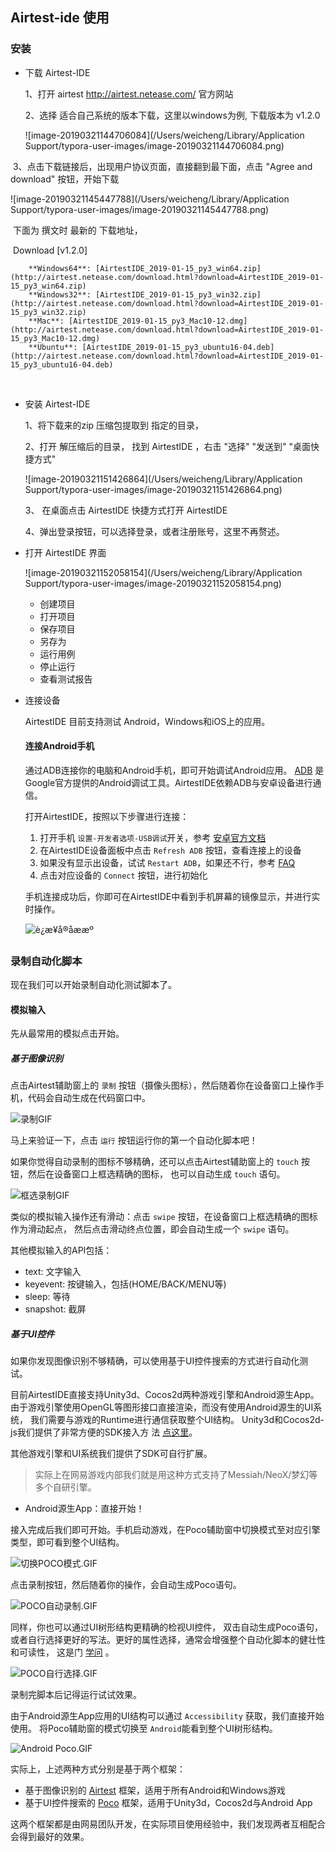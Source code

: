 ## Airtest-ide 使用



### 安装

- 下载 Airtest-IDE

  1、打开 airtest http://airtest.netease.com/ 官方网站

  2、选择 适合自己系统的版本下载，这里以windows为例, 下载版本为 v1.2.0

  

  ![image-20190321144706084](/Users/weicheng/Library/Application Support/typora-user-images/image-20190321144706084.png)


​         3、点击下载链接后，出现用户协议页面，直接翻到最下面，点击 "Agree and download" 按钮，开始下载

  ![image-20190321145447788](/Users/weicheng/Library/Application Support/typora-user-images/image-20190321145447788.png)

​	下面为 撰文时 最新的 下载地址，

​	Download  [v1.2.0]

 		**Windows64**: [AirtestIDE_2019-01-15_py3_win64.zip](http://airtest.netease.com/download.html?download=AirtestIDE_2019-01-15_py3_win64.zip)
 		**Windows32**: [AirtestIDE_2019-01-15_py3_win32.zip](http://airtest.netease.com/download.html?download=AirtestIDE_2019-01-15_py3_win32.zip)
 		**Mac**: [AirtestIDE_2019-01-15_py3_Mac10-12.dmg](http://airtest.netease.com/download.html?download=AirtestIDE_2019-01-15_py3_Mac10-12.dmg)
 		**Ubuntu**: [AirtestIDE_2019-01-15_py3_ubuntu16-04.deb](http://airtest.netease.com/download.html?download=AirtestIDE_2019-01-15_py3_ubuntu16-04.deb)

​	

- 安装 Airtest-IDE

  1、将下载来的zip 压缩包提取到 指定的目录，

  2、打开 解压缩后的目录， 找到 AirtestIDE ，右击 "选择" "发送到" "桌面快捷方式"

  ![image-20190321151426864](/Users/weicheng/Library/Application Support/typora-user-images/image-20190321151426864.png) 

  3、 在桌面点击 AirtestIDE 快捷方式打开 AirtestIDE

  4、弹出登录按钮，可以选择登录，或者注册账号，这里不再赘述。

- 打开 AirtestIDE 界面

  ![image-20190321152058154](/Users/weicheng/Library/Application Support/typora-user-images/image-20190321152058154.png)

  - 创建项目
  - 打开项目
  - 保存项目
  - 另存为
  - 运行用例
  - 停止运行
  - 查看测试报告



- 连接设备

  AirtestIDE 目前支持测试 Android，Windows和iOS上的应用。

  #### 连接Android手机

  通过ADB连接你的电脑和Android手机，即可开始调试Android应用。 [ADB](https://developer.android.com/studio/command-line/adb.html) 是Google官方提供的Android调试工具。AirtestIDE依赖ADB与安卓设备进行通信。

  打开AirtestIDE，按照以下步骤进行连接：

  1. 打开手机 `设置-开发者选项-USB调试`开关，参考 [安卓官方文档](https://developer.android.com/studio/debug/dev-options.html#debugging)
  2. 在AirtestIDE设备面板中点击 `Refresh ADB` 按钮，查看连接上的设备
  3. 如果没有显示出设备，试试 `Restart ADB`，如果还不行，参考 [FAQ](http://airtest.netease.com/docs/cn/2_device_connection/2_android_faq.html)
  4. 点击对应设备的 `Connect` 按钮，进行初始化

  手机连接成功后，你即可在AirtestIDE中看到手机屏幕的镜像显示，并进行实时操作。

  ![è¿æ¥å®åææº](http://airtest.netease.com/tutorial/gif/android_connection.gif)

  



### 录制自动化脚本

现在我们可以开始录制自动化测试脚本了。

#### 模拟输入

先从最常用的模拟点击开始。

##### 基于图像识别

点击Airtest辅助窗上的 `录制` 按钮（摄像头图标），然后随着你在设备窗口上操作手机，代码会自动生成在代码窗口中。

![录制GIF](http://airtest.netease.com/tutorial/gif/airtest_auto_record.gif)

马上来验证一下，点击 `运行` 按钮运行你的第一个自动化脚本吧！

如果你觉得自动录制的图标不够精确，还可以点击Airtest辅助窗上的 `touch` 按钮，然后在设备窗口上框选精确的图标， 也可以自动生成 `touch` 语句。

![框选录制GIF](http://airtest.netease.com/tutorial/gif/airtest_manual_record.gif)

类似的模拟输入操作还有滑动：点击 `swipe` 按钮，在设备窗口上框选精确的图标作为滑动起点， 然后点击滑动终点位置，即会自动生成一个 `swipe` 语句。

其他模拟输入的API包括：

- text: 文字输入
- keyevent: 按键输入，包括(HOME/BACK/MENU等)
- sleep: 等待
- snapshot: 截屏

##### 基于UI控件

如果你发现图像识别不够精确，可以使用基于UI控件搜索的方式进行自动化测试。

目前AirtestIDE直接支持Unity3d、Cocos2d两种游戏引擎和Android源生App。 由于游戏引擎使用OpenGL等图形接口直接渲染，而没有使用Android源生的UI系统， 我们需要与游戏的Runtime进行通信获取整个UI结构。 Unity3d和Cocos2d-js我们提供了非常方便的SDK接入方 法 [点这里](http://poco-chinese.readthedocs.io/zh_CN/latest/source/doc/integration.html)。

其他游戏引擎和UI系统我们提供了SDK可自行扩展。

> 实际上在网易游戏内部我们就是用这种方式支持了Messiah/NeoX/梦幻等多个自研引擎。

- Android源生App：直接开始！

接入完成后我们即可开始。手机启动游戏，在Poco辅助窗中切换模式至对应引擎类型，即可看到整个UI结构。

![切换POCO模式.GIF](http://airtest.netease.com/tutorial/gif/poco_switch_app.gif)

点击录制按钮，然后随着你的操作，会自动生成Poco语句。

![POCO自动录制.GIF](http://airtest.netease.com/tutorial/gif/poco_auto_record.gif)

同样，你也可以通过UI树形结构更精确的检视UI控件， 双击自动生成Poco语句， 或者自行选择更好的写法。更好的属性选择，通常会增强整个自动化脚本的健壮性和可读性， 这是门 [学问](http://poco-chinese.readthedocs.io/zh_CN/latest/source/README.html#working-with-poco-objects) 。

![POCO自行选择.GIF](http://airtest.netease.com/tutorial/gif/poco_manual_record.gif)

录制完脚本后记得运行试试效果。

由于Android源生App应用的UI结构可以通过 `Accessibility` 获取，我们直接开始使用。 将Poco辅助窗的模式切换至 `Android`能看到整个UI树形结构。

![Android Poco.GIF](http://airtest.netease.com/tutorial/gif/android-poco.gif)

实际上，上述两种方式分别是基于两个框架：

- 基于图像识别的 [Airtest](https://github.com/AirtestProject/Airtest) 框架，适用于所有Android和Windows游戏
- 基于UI控件搜索的 [Poco](https://github.com/AirtestProject/Poco) 框架，适用于Unity3d，Cocos2d与Android App

这两个框架都是由网易团队开发，在实际项目使用经验中，我们发现两者互相配合会得到最好的效果。